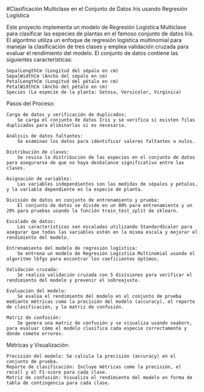 #Clasificación Multiclase en el Conjunto de Datos Iris usando Regresión Logística

Este proyecto implementa un modelo de Regresión Logística Multiclase para clasificar las especies de plantas en el famoso conjunto de datos Iris. El algoritmo utiliza un enfoque de regresión logística multinomial para manejar la clasificación de tres clases y emplea validación cruzada para evaluar el rendimiento del modelo. El conjunto de datos contiene las siguientes características:

    SepalLengthCm (Longitud del sépalo en cm)
    SepalWidthCm (Ancho del sépalo en cm)
    PetalLengthCm (Longitud del pétalo en cm)
    PetalWidthCm (Ancho del pétalo en cm)
    Species (La especie de la planta: Setosa, Versicolor, Virginica)

Pasos del Proceso:

    Carga de datos y verificación de duplicados:
        Se carga el conjunto de datos Iris y se verifica si existen filas duplicadas para eliminarlas si es necesario.

    Análisis de datos faltantes:
        Se examinan los datos para identificar valores faltantes o nulos.

    Distribución de clases:
        Se revisa la distribución de las especies en el conjunto de datos para asegurarse de que no haya desbalance significativo entre las clases.

    Asignación de variables:
        Las variables independientes son las medidas de sépalos y pétalos, y la variable dependiente es la especie de planta.

    División de datos en conjunto de entrenamiento y prueba:
        El conjunto de datos se divide en un 80% para entrenamiento y un 20% para pruebas usando la función train_test_split de sklearn.

    Escalado de datos:
        Las características son escaladas utilizando StandardScaler para asegurar que todas las variables estén en la misma escala y mejorar el rendimiento del modelo.

    Entrenamiento del modelo de regresión logística:
        Se entrena un modelo de Regresión Logística Multinomial usando el algoritmo lbfgs para encontrar los coeficientes óptimos.

    Validación cruzada:
        Se realiza validación cruzada con 5 divisiones para verificar el rendimiento del modelo y prevenir el sobreajuste.

    Evaluación del modelo:
        Se evalúa el rendimiento del modelo en el conjunto de prueba mediante métricas como la precisión del modelo (accuracy), el reporte de clasificación, y la matriz de confusión.

    Matriz de confusión:
        Se genera una matriz de confusión y se visualiza usando seaborn, para evaluar cómo el modelo clasifica cada especie correctamente y dónde comete errores.

Métricas y Visualización:

    Precisión del modelo: Se calcula la precisión (accuracy) en el conjunto de prueba.
    Reporte de clasificación: Incluye métricas como la precisión, el recall y el F1-score para cada clase.
    Matriz de confusión: Visualiza el rendimiento del modelo en forma de tabla de contingencia para cada clase.
